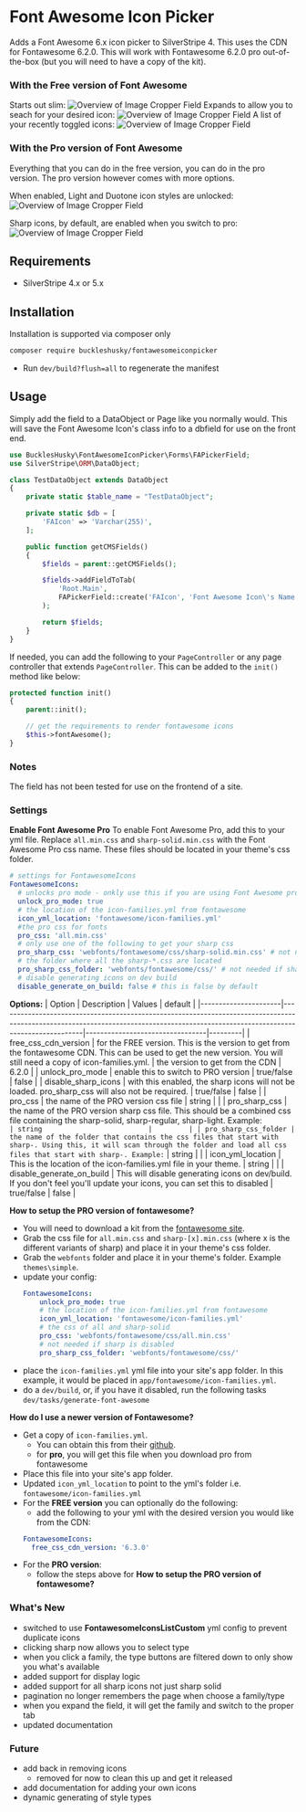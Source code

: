 # Font Awesome Icon Picker

Adds a Font Awesome 6.x icon picker to SilverStripe 4.
This uses the CDN for Fontawesome 6.2.0.
This will work with Fontawesome 6.2.0 pro out-of-the-box (but you will need to have a copy of the kit).

### With the Free version of Font Awesome
Starts out slim:
![Overview of Image Cropper Field](screenshots/screenshot1.PNG)
Expands to allow you to seach for your desired icon:
![Overview of Image Cropper Field](screenshots/screenshot2.PNG)
A list of your recently toggled icons:
![Overview of Image Cropper Field](screenshots/screenshot3.PNG)

### With the Pro version of Font Awesome
Everything that you can do in the free version, you can do in the pro version. The pro version however comes with more options.

When enabled, Light and Duotone icon styles are unlocked:
![Overview of Image Cropper Field](screenshots/screenshot4-pro.PNG)

Sharp icons, by default, are enabled when you switch to pro:
![Overview of Image Cropper Field](screenshots/screenshot5-pro.PNG)

## Requirements

-   SilverStripe 4.x or 5.x

## Installation

Installation is supported via composer only

```sh
composer require buckleshusky/fontawesomeiconpicker
```

-   Run `dev/build?flush=all` to regenerate the manifest

## Usage

Simply add the field to a DataObject or Page like you normally would.
This will save the Font Awesome Icon's class info to a dbfield for use on the front end.

```php
use BucklesHusky\FontAwesomeIconPicker\Forms\FAPickerField;
use SilverStripe\ORM\DataObject;

class TestDataObject extends DataObject
{
    private static $table_name = "TestDataObject";

    private static $db = [
        'FAIcon' => 'Varchar(255)',
    ];

    public function getCMSFields()
    {
        $fields = parent::getCMSFields();

        $fields->addFieldToTab(
            'Root.Main',
            FAPickerField::create('FAIcon', 'Font Awesome Icon\'s Name')
        );

        return $fields;
    }
}
```


If needed, you can add the following to your `PageController` or any page controller that extends `PageController`. This can be added to the `init()` method like below:

```php
protected function init()
{
    parent::init();

    // get the requirements to render fontawesome icons
    $this->fontAwesome();
}
```

### Notes

The field has not been tested for use on the frontend of a site.

### Settings

**Enable Font Awesome Pro**
To enable Font Awesome Pro, add this to your yml file.
Replace `all.min.css` and `sharp-solid.min.css` with the Font Awesome Pro css name.
These files should be located in your theme's css folder.

```yml
# settings for FontawesomeIcons
FontawesomeIcons:
  # unlocks pro mode - onkly use this if you are using Font Awesome pro
  unlock_pro_mode: true
  # the location of the icon-families.yml from fontawesome
  icon_yml_location: 'fontawesome/icon-families.yml'
  #the pro css for fonts
  pro_css: 'all.min.css'
  # only use one of the following to get your sharp css
  pro_sharp_css: 'webfonts/fontawesome/css/sharp-solid.min.css' # not needed if sharp is disabled
  # the folder where all the sharp-*.css are located
  pro_sharp_css_folder: 'webfonts/fontawesome/css/' # not needed if sharp is disabled
  # disable generating icons on dev build
  disable_generate_on_build: false # this is false by default
```

**Options:**
| Option               | Description                                                                                                                                                                       | Values                          | default |
|----------------------|-----------------------------------------------------------------------------------------------------------------------------------------------------------------------------------|---------------------------------|---------|
| free_css_cdn_version | for the FREE version. This is the version to get from the fontawesome CDN. This can be used to get the new version. You will still need a copy of icon-families.yml.              | the version to get from the CDN | 6.2.0   |
| unlock_pro_mode      | enable this to switch to PRO version                                                                                                                                              | true/false                      | false   |
| disable_sharp_icons  | with this enabled, the sharp icons will not be loaded. pro_sharp_css will also not be required.                                                                                   | true/false                      | false   |
| pro_css              | the name of the PRO version css file                                                                                                                                              | string                          |         |
| pro_sharp_css        | the name of the PRO version sharp css file. This should be a combined css file containing the sharp-solid, sharp-regular, sharp-light. Example: ``                                | string                          |         |
| pro_sharp_css_folder | the name of the folder that contains the css files that start with sharp-. Using this, it will scan through the folder and load all css files that start with sharp-. Example: `` | string                          |         |
| icon_yml_location                 | This is the location of the icon-families.yml file in your theme.                                                                                                                 | string                          |         |
| disable_generate_on_build              | This will disable generating icons on dev/build. If you don't feel you'll update your icons, you can set this to disabled                                                         | true/false                      | false   |


**How to setup the PRO version of fontawesome?**
- You will need to download a kit from the [fontawesome site](https://fontawesome.com/sessions/sign-in?next=%2F).
- Grab the css file for `all.min.css` and `sharp-[x].min.css` (where x is the different variants of sharp) and place it in your theme's css folder.
- Grab the `webfonts` folder and place it in your theme's folder. Example `themes\simple`.
- update your config:
    ```yml
    FontawesomeIcons:
        unlock_pro_mode: true
        # the location of the icon-families.yml from fontawesome
        icon_yml_location: 'fontawesome/icon-families.yml'
        # the css of all and sharp-solid
        pro_css: 'webfonts/fontawesome/css/all.min.css'
        # not needed if sharp is disabled
        pro_sharp_css_folder: 'webfonts/fontawesome/css/'
    ```
- place the `icon-families.yml` yml file into your site's app folder. In this example, it would be placed in `app/fontawesome/icon-families.yml`.
- do a `dev/build`, or, if you have it disabled, run the following tasks `dev/tasks/generate-font-awesome`

**How do I use a newer version of Fontawesome?**
- Get a copy of `icon-families.yml`.
    - You can obtain this from their [github](https://github.com/FortAwesome/Font-Awesome/blob/6.x/metadata/icon-families.yml).
    - for **pro**, you will get this file when you download pro from fontawesome
- Place this file into your site's app folder.
- Updated `icon_yml_location` to point to the yml's folder i.e. `fontawesome/icon-families.yml`
- For the **FREE version** you can optionally do the following:
    - add the following to your yml with the desired version you would like from the CDN:
    ```yml
    FontawesomeIcons:
      free_css_cdn_version: '6.3.0'
    ```
- For the **PRO version**:
    - follow the steps above for **How to setup the PRO version of fontawesome?**

### What's New
- switched to use **FontawesomeIconsListCustom** yml config to prevent duplicate icons
- clicking sharp now allows you to select type
- when you click a family, the type buttons are filtered down to only show you what's available
- added support for display logic
- added support for all sharp icons not just sharp solid
- pagination no longer remembers the page when choose a family/type
- when you expand the field, it will get the family and switch to the proper tab
- updated documentation

### Future
- add back in removing icons
    - removed for now to clean this up and get it released
- add documentation for adding your own icons
- dynamic generating of style types
